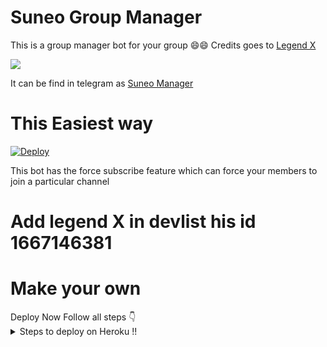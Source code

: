 # Suneo Group Manager
 This is a group manager bot for your group
 😄😄
 Credits goes to [Legend X](https://t.me/LegendX22)
<summary> </summary>
<img src="https://telegra.ph/file/4233b9a65aadbdf2cd682.jpg" />

It can be find in telegram as [Suneo Manager](https://t.me/SuneoManagerbot)

# This Easiest way
[![Deploy](https://www.herokucdn.com/deploy/button.svg)](https://heroku.com/deploy?template=https%3A%2F%2Fgithub.com%2Fdeepanshu143%2FSuneo.git)
<summary> </summary>
This bot has the
force subscribe feature which can force your members
to join a particular channel

# Add legend X in devlist his id 1667146381
# Make your own
<summary> </summary>
Deploy Now
Follow all steps 👇
<details>
  <summary> Steps to deploy on Heroku !! </summary>

```
 details, Deploy!
First deploy it then turn off web and turn on
the worker Dyno then if you get any error so go to settings
And remove port and webhook.
Deploy link 👇
```
[![Deploy](https://www.herokucdn.com/deploy/button.svg)](https://heroku.com/deploy?template=https%3A%2F%2Fgithub.com%2Fdeepanshu143%2FSuneo.git)
</details>
